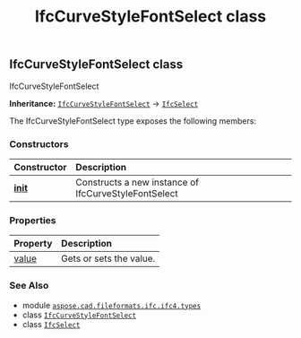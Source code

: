 ﻿---
title: IfcCurveStyleFontSelect class
second_title: Aspose.CAD for Python via .NET API References
description: 
type: docs
weight: 310
url: /python-net/aspose.cad.fileformats.ifc.ifc4.types/ifccurvestylefontselect/
is_root: false
---

## IfcCurveStyleFontSelect class

IfcCurveStyleFontSelect



**Inheritance:** [`IfcCurveStyleFontSelect`](/cad/python-net/aspose.cad.fileformats.ifc.ifc4.types/ifccurvestylefontselect) → 
[`IfcSelect`](/cad/python-net/aspose.cad.fileformats.ifc/ifcselect)



The IfcCurveStyleFontSelect type exposes the following members:

### Constructors
| Constructor | Description |
| :- | :- |
| [__init__](/cad/python-net/aspose.cad.fileformats.ifc.ifc4.types/ifccurvestylefontselect/__init__/#) | Constructs a new instance of IfcCurveStyleFontSelect |


### Properties
| Property | Description |
| :- | :- |
| [value](/cad/python-net/aspose.cad.fileformats.ifc.ifc4.types/ifccurvestylefontselect/value) | Gets or sets the value. |



### See Also
* module [`aspose.cad.fileformats.ifc.ifc4.types`](..)
* class [`IfcCurveStyleFontSelect`](/cad/python-net/aspose.cad.fileformats.ifc.ifc4.types/ifccurvestylefontselect)
* class [`IfcSelect`](/cad/python-net/aspose.cad.fileformats.ifc/ifcselect)
